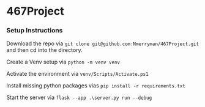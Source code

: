 # 467Project

### Setup Instructions
Download the repo via `git clone git@github.com:Nmerryman/467Project.git` and then cd into the directory.

Create a Venv setup via `python -m venv venv`

Activate the environment via `venv/Scripts/Activate.ps1`

Install missing python packages vias `pip install -r requirements.txt`

Start the server via `flask --app .\server.py run --debug`
